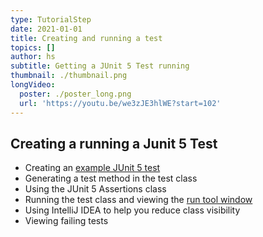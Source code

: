 ```yaml
---
type: TutorialStep
date: 2021-01-01
title: Creating and running a test
topics: []
author: hs
subtitle: Getting a JUnit 5 Test running
thumbnail: ./thumbnail.png
longVideo:
  poster: ./poster_long.png
  url: 'https://youtu.be/we3zJE3hlWE?start=102'
---
```


## Creating a running a Junit 5 Test
- Creating an [example JUnit 5 test](https://github.com/trishagee/junit5-showcase/blob/2a40f1715edecd50c638f6d6c1d0924c75002698/src/test/java/com/mechanitis/demo/junit5/ExampleTest.java)
- Generating a test method in the test class
- Using the JUnit 5 Assertions class
- Running the test class and viewing the [run tool window](https://www.jetbrains.com/help/idea/run-tool-window.html)
- Using IntelliJ IDEA to help you reduce class visibility
- Viewing failing tests
